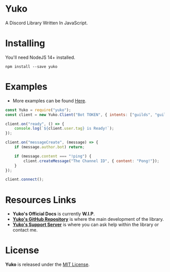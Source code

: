 # Yuko

A Discord Library Written In JavaScript.

# Installing

You'll need NodeJS 14+ installed.

```
npm install --save yuko
```

# Examples

- More examples can be found [Here](https://github.com/NotMarx/yuko/tree/master/examples).

```js
const Yuko = require("yuko");
const client = new Yuko.Client("Bot TOKEN", { intents: ["guilds", "guildMessages"]});

client.on("ready", () => {
    console.log(`${client.user.tag} is Ready!`);
});

client.on("messageCreate", (message) => {
    if (message.author.bot) return;

    if (message.content === "!ping") {
        client.createMessage("The Channel ID", { content: "Pong!"});
    }
});

client.connect();
```

# Resources Links

- **Yuko's Official Docs** is currently **W.I.P**.
- **[Yuko's GitHub Repository](https://github.com/NotMarx/yuko)** is where the main development of the library.
- **[Yuko's Support Server](https://discord.gg/5wP5cCqSHD)** is where you can ask help within the library or contact me.

# License

**Yuko** is released under the [MIT License](https://opensource.org/licenses/MIT).